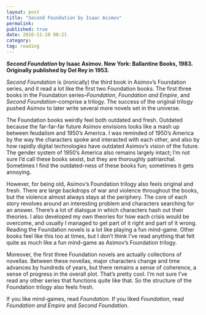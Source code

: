 ```yaml
---
layout: post
title: "Second Foundation by Isaac Asimov"
permalink: 
published: true
date: 2016-11-28 00:21
category: 
tag: reading
---
```


***Second Foundation* by Isaac Asimov. New York: Ballantine Books, 1983. Originally published by Del Rey in 1953.**

*Second Foundation* is (ironically) the third book in Asimov’s Foundation series, and it read a lot like the first two Foundation books. The first three books in the Foundation series–*Foundation*, *Foundation and Empire*, and *Second Foundation*–comprise a trilogy. The success of the original trilogy pushed Asimov to later write several more novels set in the universe.

The Foundation books weirdly feel both outdated and fresh. Outdated because the far-far-far future Asimov envisions looks like a mash up between feudalism and 1950’s America. I was reminded of 1950’s America by the way the characters spoke and interacted with each other, and also by how rapidly digital technologies have outdated Asimov’s vision of the future. The gender system of 1950’s America also remains largely intact; I’m not sure I’d call these books sexist, but they are thoroughly patriarchal. Sometimes I find the outdated-ness of these books fun; sometimes it gets annoying.

However, for being old, Asimov’s Foundation trilogy also feels original and fresh. There are large backdrops of war and violence throughout the books, but the violence almost always stays at the periphery. The core of each story revolves around an interesting problem and characters searching for an answer. There’s a lot of dialogue in which characters hash out their theories. I also developed my own theories for how each crisis would be overcome, and usually I managed to get part of it right and part of it wrong. Reading the Foundation novels is a lot like playing a fun mind-game. Other books feel like this too at times, but I don’t think I’ve read anything that felt quite as much like a fun mind-game as Asimov’s Foundation trilogy.

Moreover, the first three Foundation novels are actually collections of novellas. Between these novellas, major characters change and time advances by hundreds of years, but there remains a sense of coherence, a sense of progress in the overall plot. That’s pretty cool. I’m not sure I’ve read any other series that functions quite like that. So the structure of the Foundation trilogy also feels fresh.

If you like mind-games, read *Foundation*. If you liked *Foundation*, read *Foundation and Empire* and *Second Foundation*.
